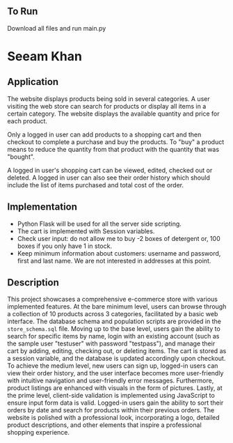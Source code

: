 ## To Run
Download all files and run main.py

# Seeam Khan

## Application 
The website displays products being sold in several categories. A user visiting the web store can search for products or display all items in a certain category. The website displays the available quantity and price for each product.

Only a logged in user can add products to a shopping cart and then checkout to complete a purchase and buy the products. To "buy" a product means to reduce the quantity from that product with the quantity that was "bought". 

A logged in user's shopping cart can be viewed, edited, checked out or deleted. A logged in user can also see their order history which should include the list of items purchased and total cost of the order.

## Implementation
- Python Flask will be used for all the server side scripting.
- The cart is implemented with Session variables.
- Check user input: do not allow me to buy -2 boxes of detergent or, 100 boxes if you only have 1 in stock.
- Keep minimum information about customers: username and password, first and last name. We are not interested in addresses at this point.

## Description

This project showcases a comprehensive e-commerce store with various implemented features. At the bare minimum level, users can browse through a collection of 10 products across 3 categories, facilitated by a basic web interface. The database schema and population scripts are provided in the `store_schema.sql` file. Moving up to the base level, users gain the ability to search for specific items by name, login with an existing account (such as the sample user "testuser" with password "testpass"), and manage their cart by adding, editing, checking out, or deleting items. The cart is stored as a session variable, and the database is updated accordingly upon checkout. To achieve the medium level, new users can sign up, logged-in users can view their order history, and the user interface becomes more user-friendly with intuitive navigation and user-friendly error messages. Furthermore, product listings are enhanced with visuals in the form of pictures. Lastly, at the prime level, client-side validation is implemented using JavaScript to ensure input form data is valid. Logged-in users gain the ability to sort their orders by date and search for products within their previous orders. The website is polished with a professional look, incorporating a logo, detailed product descriptions, and other elements that inspire a professional shopping experience.
